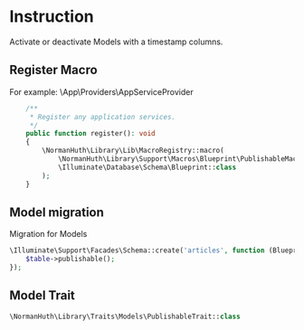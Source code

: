 # Instruction

Activate or deactivate Models with a timestamp columns.

## Register Macro

For example: \App\Providers\AppServiceProvider

```php
    /**
     * Register any application services.
     */
    public function register(): void
    {
        \NormanHuth\Library\Lib\MacroRegistry::macro(
            \NormanHuth\Library\Support\Macros\Blueprint\PublishableMacro::class,
            \Illuminate\Database\Schema\Blueprint::class
        );
    }
```

## Model migration

Migration for Models

```php
\Illuminate\Support\Facades\Schema::create('articles', function (Blueprint $table) {
    $table->publishable();
});
```

## Model Trait

```php
\NormanHuth\Library\Traits\Models\PublishableTrait::class
```
